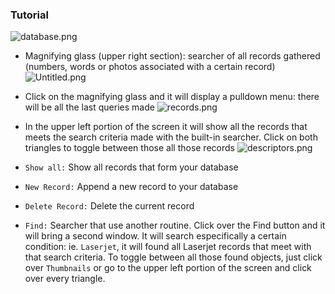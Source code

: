 ### Tutorial ###
	
![database.png](https://bitbucket.org/repo/yLrxrz/images/4112836837-database.png)


* Magnifying glass (upper right section): searcher of all records gathered (numbers, words or photos associated with a certain record) 
![Untitled.png](https://bitbucket.org/repo/yLrxrz/images/1010649083-Untitled.png)     


* Click on the magnifying glass and it will display a pulldown menu: there will be all the last queries made
![records.png](https://bitbucket.org/repo/yLrxrz/images/697017932-records.png)


* In the upper left portion of the screen it will show all the records that meets the search criteria made with the built-in searcher. Click on both triangles to toggle between those all those records
![descriptors.png](https://bitbucket.org/repo/yLrxrz/images/4027929707-descriptors.png)

* `Show all:` Show all records that form your database
* `New Record:` Append a new record to your database
* `Delete Record:` Delete the current record
* `Find:` Searcher that use another routine. Click over the Find button and it will bring a second window. It will search especifically a certain condition: ie. `Laserjet`, it will found all Laserjet records that meet with that search criteria.  To toggle between all those found objects, just click over `Thumbnails` or go to the upper left portion of the screen and click over every triangle.
